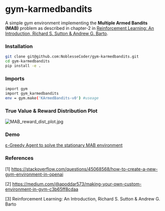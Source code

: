 # gym-karmedbandits
A simple gym environment implementing the **Multiple Armed Bandits (MAB)** problem as described in chapter-2 in  [Reinforcement Learning: An Introduction, Richard S. Sutton & Andrew G. Barto](https://mitpress.mit.edu/books/reinforcement-learning-second-edition).

### Installation

```bash
git clone git@github.com:NoblesseCoder/gym-karmedbandits.git
cd gym-karmedbandits
pip install -e .
```

### Imports

```bash
import gym
import gym_karmedbandits
env = gym.make('KArmedBandits-v0') #useage
```



### True Value & Reward Distribution Plot

![MAB_reward_dist_plot.jpg](https://github.com/NoblesseCoder/reinforcei/blob/master/inferences/MAB_reward_dist_plot.jpg?raw=true)

### Demo

[ε-Greedy Agent to solve the stationary MAB environment ](https://github.com/NoblesseCoder/reinforcei/blob/master/demos/epsilon_greedy_agent_demo.py)

### References

[1] https://stackoverflow.com/questions/45068568/how-to-create-a-new-gym-environment-in-openai

[2] https://medium.com/@apoddar573/making-your-own-custom-environment-in-gym-c3b65ff8cdaa

[3] Reinforcement Learning: An Introduction, Richard S. Sutton & Andrew G. Barto
